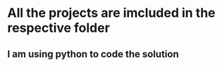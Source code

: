 # All the projects are imcluded in the respective folder

## I am using python to code the solution
